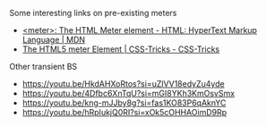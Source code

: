 Some interesting links on pre-existing meters

* [&lt;meter&gt;: The HTML Meter element - HTML: HyperText Markup Language | MDN](https://developer.mozilla.org/en-US/docs/Web/HTML/Element/meter)
* [The HTML5 meter Element | CSS-Tricks - CSS-Tricks](https://css-tricks.com/html5-meter-element/)

Other transient BS

* https://youtu.be/HkdAHXoRtos?si=uZlVV18edyZu4yde
* https://youtu.be/4Dfbc6XnTqU?si=mGI8YKh3KmOsvSmx
* https://youtu.be/kng-mJJby8g?si=fas1KO83P6qAknYC
* https://youtu.be/hRpIukjQ0RI?si=xOk5cOHHAOimD9Rp
